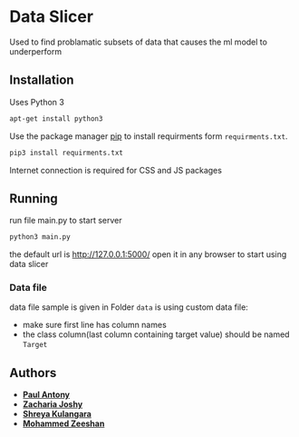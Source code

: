 # Data Slicer

Used to find problamatic subsets of data that causes the ml model to underperform

## Installation

Uses Python 3

```bash
apt-get install python3
```

Use the package manager [pip](https://pip.pypa.io/en/stable/) to install requirments form ```requirments.txt```.

```bash
pip3 install requirments.txt
```


Internet connection is required for CSS and JS packages

## Running

run file main.py to start server


```bash
python3 main.py
```
the default url is http://127.0.0.1:5000/
open it in any browser to start using data slicer

### Data file

data file sample is given in Folder ```data```
is using custom data file:
* make sure first line has column names
* the class column(last column containing target value) should be named ```Target```

## Authors

* [**Paul Antony**](https://github.com/paul-antony)
* [**Zacharia Joshy**](https://github.com/ZachariaJoshy)
* [**Shreya Kulangara**](https://github.com/Shreyakulangara)
* [**Mohammed Zeeshan**](https://github.com/zeeshanmmlp2)








